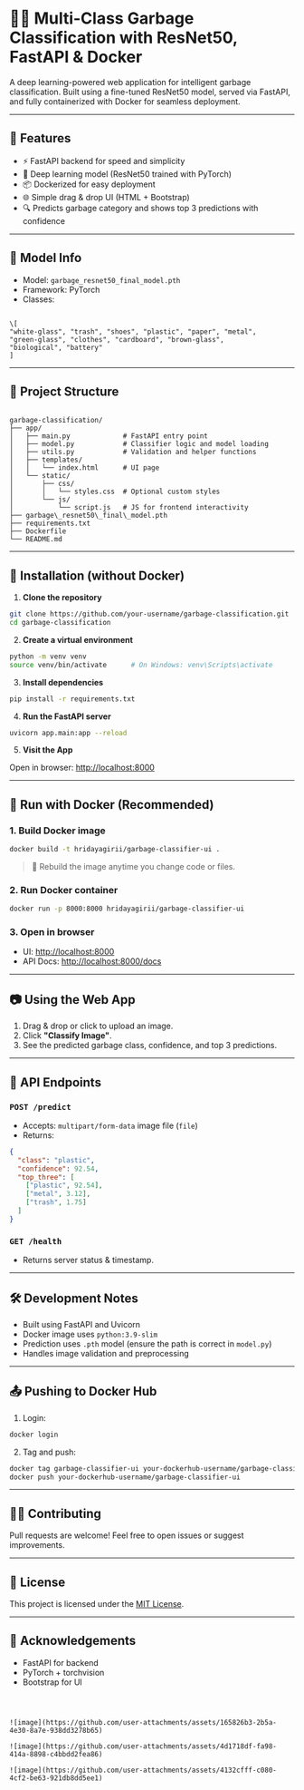 # 🧠🚮 Multi-Class Garbage Classification with ResNet50, FastAPI & Docker

A deep learning-powered web application for intelligent garbage classification. Built using a fine-tuned ResNet50 model, served via FastAPI, and fully containerized with Docker for seamless deployment.

---

## 🚀 Features

- ⚡ FastAPI backend for speed and simplicity
- 🧠 Deep learning model (ResNet50 trained with PyTorch)
- 📦 Dockerized for easy deployment
- 🌐 Simple drag & drop UI (HTML + Bootstrap)
- 🔍 Predicts garbage category and shows top 3 predictions with confidence

---

## 🧠 Model Info

- Model: `garbage_resnet50_final_model.pth`
- Framework: PyTorch
- Classes:
```

\[
"white-glass", "trash", "shoes", "plastic", "paper", "metal",
"green-glass", "clothes", "cardboard", "brown-glass",
"biological", "battery"
]

```

---

## 📁 Project Structure

```

garbage-classification/
├── app/
│   ├── main.py             # FastAPI entry point
│   ├── model.py            # Classifier logic and model loading
│   ├── utils.py            # Validation and helper functions
│   ├── templates/
│   │   └── index.html      # UI page
│   └── static/
│       ├── css/
│       │   └── styles.css  # Optional custom styles
│       └── js/
│           └── script.js   # JS for frontend interactivity
├── garbage\_resnet50\_final\_model.pth
├── requirements.txt
├── Dockerfile
└── README.md

````

---

## 🧰 Installation (without Docker)

1. **Clone the repository**

```bash
git clone https://github.com/your-username/garbage-classification.git
cd garbage-classification
````

2. **Create a virtual environment**

```bash
python -m venv venv
source venv/bin/activate      # On Windows: venv\Scripts\activate
```

3. **Install dependencies**

```bash
pip install -r requirements.txt
```

4. **Run the FastAPI server**

```bash
uvicorn app.main:app --reload
```

5. **Visit the App**

Open in browser: [http://localhost:8000](http://localhost:8000)

---

## 🐳 Run with Docker (Recommended)

### 1. **Build Docker image**

```bash
docker build -t hridayagirii/garbage-classifier-ui .
```

> 🔁 Rebuild the image anytime you change code or files.

### 2. **Run Docker container**

```bash
docker run -p 8000:8000 hridayagirii/garbage-classifier-ui
```

### 3. **Open in browser**

* UI: [http://localhost:8000](http://localhost:8000)
* API Docs: [http://localhost:8000/docs](http://localhost:8000/docs)

---

## 📷 Using the Web App

1. Drag & drop or click to upload an image.
2. Click **"Classify Image"**.
3. See the predicted garbage class, confidence, and top 3 predictions.

---

## 🔌 API Endpoints

### `POST /predict`

* Accepts: `multipart/form-data` image file (`file`)
* Returns:

```json
{
  "class": "plastic",
  "confidence": 92.54,
  "top_three": [
    ["plastic", 92.54],
    ["metal", 3.12],
    ["trash", 1.75]
  ]
}
```

### `GET /health`

* Returns server status & timestamp.

---

## 🛠️ Development Notes

* Built using FastAPI and Uvicorn
* Docker image uses `python:3.9-slim`
* Prediction uses `.pth` model (ensure the path is correct in `model.py`)
* Handles image validation and preprocessing

---

## 📤 Pushing to Docker Hub

1. Login:

```bash
docker login
```

2. Tag and push:

```bash
docker tag garbage-classifier-ui your-dockerhub-username/garbage-classifier-ui
docker push your-dockerhub-username/garbage-classifier-ui
```

---

## 👨‍💻 Contributing

Pull requests are welcome! Feel free to open issues or suggest improvements.

---

## 📄 License

This project is licensed under the [MIT License](LICENSE).

---

## 🙌 Acknowledgements

* FastAPI for backend
* PyTorch + torchvision
* Bootstrap for UI

```



![image](https://github.com/user-attachments/assets/165826b3-2b5a-4e30-8a7e-938dd3278b65)

![image](https://github.com/user-attachments/assets/4d1718df-fa98-414a-8898-c4bbdd2fea86)

![image](https://github.com/user-attachments/assets/4132cfff-c080-4cf2-be63-921db8dd5ee1)

